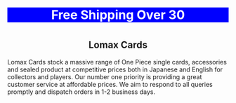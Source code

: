  <!DOCTYPE html>
<html>
<body>

<h1 style="text-align:center; color:white; background-color:blue;">
 Free Shipping Over 30
<h1>
<h2 style="text-align:center">Lomax Cards</h2>
<p>Lomax Cards stock a massive range of One Piece single cards, accessories and sealed product at competitive prices both in Japanese and English for collectors and players. Our number one priority is providing a great customer service at affordable prices. We aim to respond to all queries promptly and dispatch orders in 1-2 business days. 
</p>

</body>
</html> 
